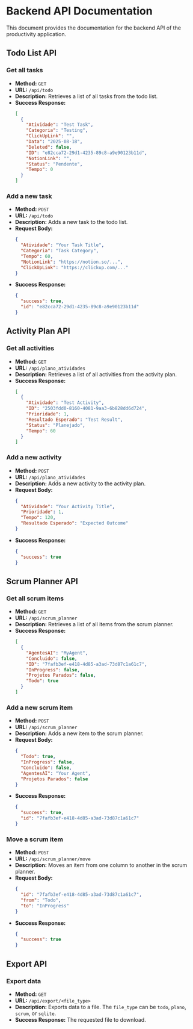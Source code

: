 # Backend API Documentation

This document provides the documentation for the backend API of the productivity application.

## Todo List API

### Get all tasks

- **Method:** `GET`
- **URL:** `/api/todo`
- **Description:** Retrieves a list of all tasks from the todo list.
- **Success Response:**
  ```json
  [
    {
      "Atividade": "Test Task",
      "Categoria": "Testing",
      "ClickUpLink": "",
      "Data": "2025-08-18",
      "Deleted": false,
      "ID": "e82cca72-29d1-4235-89c8-a9e90123b11d",
      "NotionLink": "",
      "Status": "Pendente",
      "Tempo": 0
    }
  ]
  ```

### Add a new task

- **Method:** `POST`
- **URL:** `/api/todo`
- **Description:** Adds a new task to the todo list.
- **Request Body:**
  ```json
  {
    "Atividade": "Your Task Title",
    "Categoria": "Task Category",
    "Tempo": 60,
    "NotionLink": "https://notion.so/...",
    "ClickUpLink": "https://clickup.com/..."
  }
  ```
- **Success Response:**
  ```json
  {
    "success": true,
    "id": "e82cca72-29d1-4235-89c8-a9e90123b11d"
  }
  ```

## Activity Plan API

### Get all activities

- **Method:** `GET`
- **URL:** `/api/plano_atividades`
- **Description:** Retrieves a list of all activities from the activity plan.
- **Success Response:**
  ```json
  [
    {
      "Atividade": "Test Activity",
      "ID": "2503fdd0-8160-4081-9aa3-6b828dd6d724",
      "Prioridade": 1,
      "Resultado Esperado": "Test Result",
      "Status": "Planejado",
      "Tempo": 60
    }
  ]
  ```

### Add a new activity

- **Method:** `POST`
- **URL:** `/api/plano_atividades`
- **Description:** Adds a new activity to the activity plan.
- **Request Body:**
  ```json
  {
    "Atividade": "Your Activity Title",
    "Prioridade": 1,
    "Tempo": 120,
    "Resultado Esperado": "Expected Outcome"
  }
  ```
- **Success Response:**
  ```json
  {
    "success": true
  }
  ```

## Scrum Planner API

### Get all scrum items

- **Method:** `GET`
- **URL:** `/api/scrum_planner`
- **Description:** Retrieves a list of all items from the scrum planner.
- **Success Response:**
  ```json
  [
    {
      "AgentesAI": "MyAgent",
      "Concluido": false,
      "ID": "7fafb3ef-e418-4d85-a3ad-73d87c1a61c7",
      "InProgress": false,
      "Projetos Parados": false,
      "Todo": true
    }
  ]
  ```

### Add a new scrum item

- **Method:** `POST`
- **URL:** `/api/scrum_planner`
- **Description:** Adds a new item to the scrum planner.
- **Request Body:**
  ```json
  {
    "Todo": true,
    "InProgress": false,
    "Concluido": false,
    "AgentesAI": "Your Agent",
    "Projetos Parados": false
  }
  ```
- **Success Response:**
  ```json
  {
    "success": true,
    "id": "7fafb3ef-e418-4d85-a3ad-73d87c1a61c7"
  }
  ```

### Move a scrum item

- **Method:** `POST`
- **URL:** `/api/scrum_planner/move`
- **Description:** Moves an item from one column to another in the scrum planner.
- **Request Body:**
  ```json
  {
    "id": "7fafb3ef-e418-4d85-a3ad-73d87c1a61c7",
    "from": "Todo",
    "to": "InProgress"
  }
  ```
- **Success Response:**
  ```json
  {
    "success": true
  }
  ```

## Export API

### Export data

- **Method:** `GET`
- **URL:** `/api/export/<file_type>`
- **Description:** Exports data to a file. The `file_type` can be `todo`, `plano`, `scrum`, or `sqlite`.
- **Success Response:** The requested file to download.
